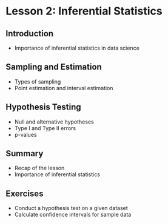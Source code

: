 # Lesson 2: Inferential Statistics

## Introduction

- Importance of inferential statistics in data science

## Sampling and Estimation

- Types of sampling
- Point estimation and interval estimation

## Hypothesis Testing

- Null and alternative hypotheses
- Type I and Type II errors
- p-values

## Summary

- Recap of the lesson
- Importance of inferential statistics

## Exercises

- Conduct a hypothesis test on a given dataset
- Calculate confidence intervals for sample data
